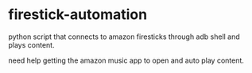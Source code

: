 # firestick-automation
python script that connects to amazon firesticks through adb shell and plays content.

need help getting the amazon music app to open and auto play content.
